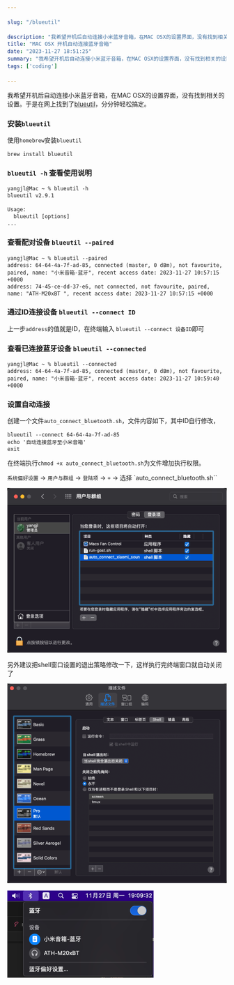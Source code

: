 ```yaml
---

slug: "/blueutil"

description: "我希望开机后自动连接小米蓝牙音箱，在MAC OSX的设置界面，没有找到相关的设置。于是在网上找到了 blueutil，分分钟轻松搞定。"
title: "MAC OSX 开机自动连接蓝牙音箱"
date: "2023-11-27 18:51:25"
summary: "我希望开机后自动连接小米蓝牙音箱，在MAC OSX的设置界面，没有找到相关的设置。于是在网上找到了 blueutil，分分钟轻松搞定。"
tags: ['coding']

---
```


我希望开机后自动连接小米蓝牙音箱，在MAC OSX的设置界面，没有找到相关的设置。于是在网上找到了[blueutil](https://github.com/toy/blueutil)，分分钟轻松搞定。

### 安装`blueutil`

使用`homebrew`安装`blueutil`
```shell
brew install blueutil
```

### `blueutil -h` 查看使用说明

```shell
yangjl@Mac ~ % blueutil -h
blueutil v2.9.1

Usage:
  blueutil [options]
...
```

### 查看配对设备 `blueutil --paired` 
```shell
yangjl@Mac ~ % blueutil --paired 
address: 64-64-4a-7f-ad-85, connected (master, 0 dBm), not favourite, paired, name: "小米音箱-蓝牙", recent access date: 2023-11-27 10:57:15 +0000
address: 74-45-ce-dd-37-e6, not connected, not favourite, paired, name: "ATH-M20xBT ", recent access date: 2023-11-27 10:57:15 +0000
```

### 通过ID连接设备 `blueutil --connect ID`

上一步`address`的值就是ID，在终端输入 `blueutil --connect 设备ID`即可

### 查看已连接蓝牙设备 `blueutil --connected `

```shell
yangjl@Mac ~ % blueutil --connected                
address: 64-64-4a-7f-ad-85, connected (master, 0 dBm), not favourite, paired, name: "小米音箱-蓝牙", recent access date: 2023-11-27 10:59:40 +0000
```

### 设置自动连接

创建一个文件`auto_connect_bluetooth.sh`，文件内容如下，其中ID自行修改，

```shell
blueutil --connect 64-64-4a-7f-ad-85
echo '自动连接蓝牙至小米音箱'
exit
```

在终端执行`chmod +x auto_connect_bluetooth.sh`为文件增加执行权限。

`系统偏好设置` -> `用户与群组` -> `登陆项` -> `+` -> 选择 `auto_connect_bluetooth.sh``

![Alt text](image.png)

另外建议把shell窗口设置的退出策略修改一下，这样执行完终端窗口就自动关闭了

![Alt text](image-1.png)

![Alt text](image-2.png)